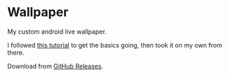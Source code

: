 # Wallpaper
My custom android live wallpaper.

I followed [this tutorial](https://www.vogella.com/tutorials/AndroidLiveWallpaper/article.html) to get the basics going, then took it on my own from there.

Download from [GitHub Releases](https://github.com/zadeviggers/wallpaper/releases).
